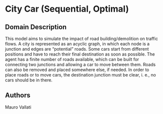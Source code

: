 # City Car (Sequential, Optimal)

## Domain Description

This model aims to simulate the impact of road building/demolition on traffic flows.
A city is represented as an acyclic graph, in which each node is a junction and edges are “potential” roads.
Some cars start from different positions and have to reach their final destination as soon as possible.
The agent has a finite number of roads available, which can be built for connecting two junctions and allowing a car to move between them.
Roads can also be removed and placed somewhere else, if needed.
In order to place roads or to move cars, the destination junction must be clear, i. e., no cars should be in there.

## Authors

Mauro Vallati